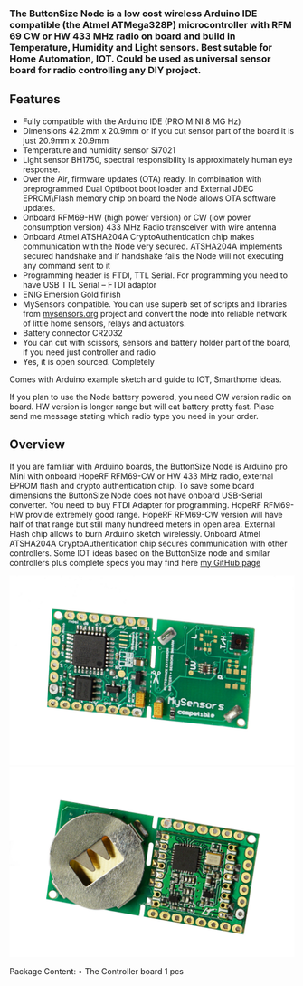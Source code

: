 

### The ButtonSize Node is a low cost wireless Arduino IDE compatible (the Atmel ATMega328P) microcontroller with RFM 69 CW or HW 433 MHz radio on board and build in Temperature, Humidity and Light sensors. Best sutable for Home Automation, IOT. Could be used as universal sensor board for radio controlling any DIY project.

## Features
- Fully compatible with the Arduino IDE (PRO MINI 8 MG Hz)
- Dimensions 42.2mm x 20.9mm or if you cut sensor part of the board it is just 20.9mm x 20.9mm
- Temperature and humidity sensor Si7021
- Light sensor BH1750, spectral responsibility is approximately human eye response.
- Over the Air, firmware updates (OTA) ready. In combination with preprogrammed Dual Optiboot boot loader and External JDEC  EPROM\Flash memory chip on board the Node allows OTA software updates.
- Onboard RFM69-HW (high power version) or CW (low power consumption version) 433 MHz Radio transceiver  with wire antenna
- Onboard Atmel ATSHA204A CryptoAuthentication chip makes communication with the Node very secured. ATSHA204A implements secured handshake and if handshake fails the Node will not executing any command sent to it
- Programming header is FTDI, TTL Serial. For programming you need to have  USB TTL Serial – FTDI adaptor
- ENIG Emersion Gold finish
- MySensors compatible. You can use superb set of scripts and libraries from [mysensors.org](http://www.mysensors.org) project  and convert the node into reliable network of little home sensors, relays and actuators.
- Battery connector CR2032 
- You can cut with scissors, sensors and battery holder part of the board, if you need just controller and radio
- Yes, it is open sourced. Completely

Comes with Arduino example sketch and guide to IOT, Smarthome ideas.

If you plan to use the Node battery powered, you need CW version radio on board. HW version is longer range but will eat battery pretty fast. Plase send me message stating which radio type you need in your order.

## Overview
If you are familiar with Arduino boards, the ButtonSize Node is Arduino pro Mini with onboard HopeRF RFM69-CW or HW 433 MHz radio, external EPROM flash and crypto authentication chip. To save some board dimensions the ButtonSize Node does not have onboard USB-Serial converter. You need to buy FTDI Adapter for programming. HopeRF RFM69-HW provide extremely good range. HopeRF RFM69-CW version will have half of that range but still many hundreed meters in open area. External Flash chip allows to burn Arduino sketch wirelessly. Onboard Atmel ATSHA204A CryptoAuthentication chip secures communication with other controllers. Some IOT ideas based on the ButtonSize node and similar controllers plus complete specs you may find here [my GitHub page](https://github.com/EasySensors/ButtonSizeNode)


![enter image description here](https://github.com/EasySensors/ButtonSizeNode/blob/master/pics/bs1.jpg?raw=true)
![enter image description here](https://github.com/EasySensors/ButtonSizeNode/blob/master/pics/bs2.jpg?raw=true)
 
Package Content:
•	The Controller board 1 pcs  

  
